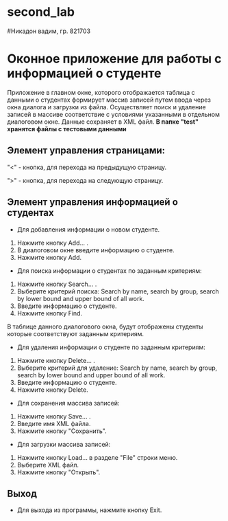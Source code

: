 # second_lab

#Никадон вадим, гр. 821703

Оконное приложение для работы с информацией о студенте
====
Приложение в главном окне, которого отображается таблица с данными о студентах формирует массив записей путем ввода через окна диалога и загрузки из файла. Осуществляет поиск и удаление записей в массиве соответствие с условиями указанными в отдельном диалоговом окне. Данные сохраняет в XML файл.
**В папке "test" хранятся файлы с тестовыми данными**
## Элемент управления страницами:
"<" - кнопка, для перехода на предыдущую страницу.

">" - кнопка, для перехода на следующую страницу.
## Элемент управления информацией о студентах
+ Для добавления информации о новом студенте.
1) Нажмите кнопку Add... .
2)  В диалоговом окне введите информацию о студенте.
3)  Нажмите кнопку Add.


+ Для поиска информации о студентах по заданным критериям:

1.  Нажмите кнопку Search... .
2.  Выберите критерий поиска: Search by name, search by group, search by lower bound and upper bound of all work.
3.  Введите информацию о студенте.
4.  Нажмите кнопку Find.

В таблице данного диалогового окна, будут отображены студенты которые соответствуют заданным критериям.


+ Для удаления информации о студенте по заданным критериям:

1.  Нажмите кнопку Delete... .
2.  Выберите критерий для удаление: Search by name, search by group, search by lower bound and upper bound of all work.
3.  Введите информацию о  студенте.
4.  Нажмите кнопку Delete.

+ Для сохранения массива записей:

1.  Нажмите кнопку Save... .
2.  Введите имя XML файла.
3.  Нажмите кнопку "Сохранить".

+ Для загрузки массива записей:

1.  Нажмите кнопку Load... в разделе "File" строки меню.
2.  Выберите XML файл.
3.  Нажмите кнопку "Открыть".

## Выход

-   Для выхода из программы, нажмите кнопку Exit.
